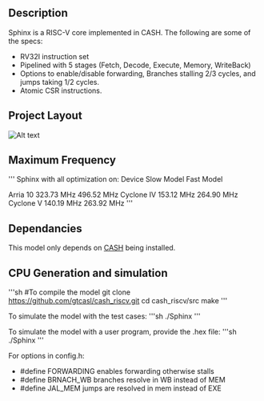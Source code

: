 ## Description

Sphinx is a RISC-V core implemented in CASH. The following are some of the specs:

- RV32I instruction set
- Pipelined with 5 stages (Fetch, Decode, Execute, Memory, WriteBack)
- Options to enable/disable forwarding, Branches stalling 2/3 cycles, and jumps taking 1/2 cycles.
- Atomic CSR instructions.


## Project Layout

![Alt text](assets/layout.jpg?raw=true "") 



## Maximum Frequency

'''
Sphinx with all optimization on:
Device       Slow Model     Fast Model

Arria 10     323.73 MHz     496.52 MHz
Cyclone IV   153.12 MHz     264.90 MHz
Cyclone V    140.19 MHz     263.92 MHz
'''

## Dependancies 

This model only depends on [CASH](https://github.com/gtcasl/cash) being installed.


## CPU Generation and simulation

'''sh
#To compile the model
git clone https://github.com/gtcasl/cash_riscv.git
cd cash_riscv/src
make
'''

To simulate the model with the test cases:
'''sh
./Sphinx
'''

To simulate the model with a user program, provide the .hex file:
'''sh
./Sphinx <relative location>
'''

For options in config.h:
- #define FORWARDING   enables forwarding otherwise stalls
- #define BRNACH_WB    branches resolve in WB instead of MEM
- #define JAL_MEM      jumps are resolved in mem instead of EXE

